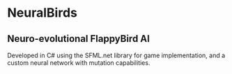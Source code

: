 # NeuralBirds
## Neuro-evolutional FlappyBird AI
Developed in C# using the SFML.net library for game implementation, and a custom neural network with mutation capabilities.
